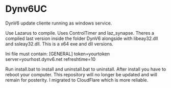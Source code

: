 # Dynv6UC
DynV6 update cliente running as windows service.

Use Lazarus to compile.
Uses ControlTimer and laz_synapse.
Theres a compiled last version inside the folder DynV6 alongside with libeay32.dll and ssleay32.dll.
This is a x64 exe and dll versions.

Ini file must contain:
[GENERAL]
token=yourtoken
server=yourhost.dynv6.net
refreshtime=10

Run install.bat to install and uninstall.bat to uninstall.
After install you have to reboot your computer.
This repository will no longer be updated and will remain for posterity. I migrated to CloudFlare which is more reliable.
